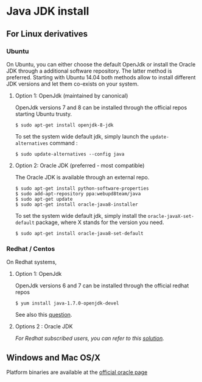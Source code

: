# Java JDK install

## For Linux derivatives

### Ubuntu 

On Ubuntu, you can either choose the default OpenJdk or
install the Oracle JDK through a additional software repository. The latter method 
is preferred. Starting with Ubuntu 14.04 both methods allow to install different 
JDK versions and let them co-exists on your system.

1. Option 1: OpenJdk (maintained by canonical)

   OpenJdk versions 7 and 8 can be installed through the official repos starting Ubuntu trusty.

   ```console
   $ sudo apt-get install openjdk-8-jdk
   ```

   To set the system wide default jdk, simply launch the `update-alternatives` command :

   ```console
   $ sudo update-alternatives --config java
   ```

2. Option 2: Oracle JDK (preferred - most compatible)

   The Oracle JDK is available through an external repo.

   ```console
   $ sudo apt-get install python-software-properties
   $ sudo add-apt-repository ppa:webupd8team/java
   $ sudo apt-get update
   $ sudo apt-get install oracle-java8-installer
   ```
   
   To set the system wide default jdk, simply install the `oracle-javaX-set-default` package, where X stands for the version you need.

   ```console
   $ sudo apt-get install oracle-java8-set-default
   ```

### Redhat / Centos

On Redhat systems,

1. Option 1: OpenJdk 

   OpenJdk versions 6 and 7 can be installed through the official redhat repos

   ```console
   $ yum install java-1.7.0-openjdk-devel
   ```
   
   See also this [question](https://access.redhat.com/documentation/en-US/JBoss_Enterprise_Application_Platform/6/html/Installation_Guide/Install_OpenJDK_on_Red_Hat_Enterprise_Linux.html).

2. Options 2 : Oracle JDK

   *For Redhat subscribed users, you can refer to this [solution](https://access.redhat.com/solutions/732883).*


## Windows and Mac OS/X

   Platform binaries are available at the [official oracle page](http://www.oracle.com/technetwork/java/javase/downloads/index.html)
   